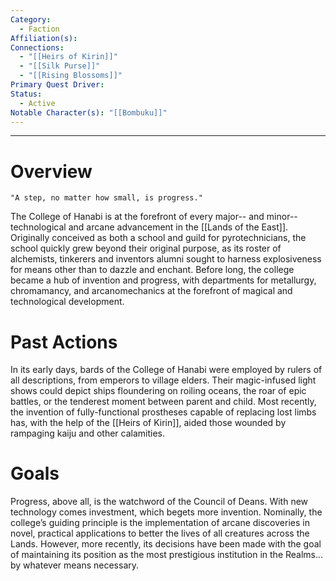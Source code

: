 ```yaml
---
Category:
  - Faction
Affiliation(s): 
Connections:
  - "[[Heirs of Kirin]]"
  - "[[Silk Purse]]"
  - "[[Rising Blossoms]]"
Primary Quest Driver: 
Status:
  - Active
Notable Character(s): "[[Bombuku]]"
---
```

---
# Overview
``` ad-quote
"A step, no matter how small, is progress."
```

The College of Hanabi is at the forefront of every major-- and minor-- technological and arcane advancement in the [[Lands of the East]]. Originally conceived as both a school and guild for pyrotechnicians, the school quickly grew beyond their original purpose, as its roster of alchemists, tinkerers and inventors alumni sought to harness explosiveness for means other than to dazzle and enchant. Before long, the college became a hub of invention and progress, with departments for metallurgy, chromamancy, and arcanomechanics at the forefront of magical and technological development.
# Past Actions
In its early days, bards of the College of Hanabi were employed by rulers of all descriptions, from emperors to village elders. Their magic-infused light shows could depict ships floundering on roiling oceans, the roar of epic battles, or the tenderest moment between parent and child. Most recently, the invention of fully-functional prostheses capable of replacing lost limbs has, with the help of the [[Heirs of Kirin]], aided those wounded by rampaging kaiju and other calamities.

# Goals
Progress, above all, is the watchword of the Council of Deans. With new technology comes investment, which begets more invention. Nominally, the college’s guiding principle is the implementation of arcane discoveries in novel, practical applications to better the lives of all creatures across the Lands. However, more recently, its decisions have been made with the goal of maintaining its position as the most prestigious institution in the Realms... by whatever means necessary.

